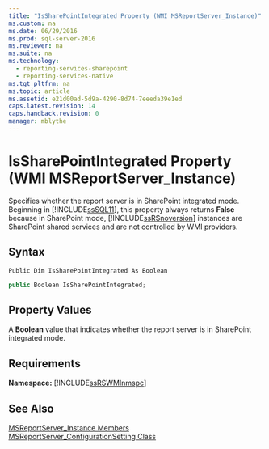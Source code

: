 ```yaml
---
title: "IsSharePointIntegrated Property (WMI MSReportServer_Instance)"
ms.custom: na
ms.date: 06/29/2016
ms.prod: sql-server-2016
ms.reviewer: na
ms.suite: na
ms.technology: 
  - reporting-services-sharepoint
  - reporting-services-native
ms.tgt_pltfrm: na
ms.topic: article
ms.assetid: e21d00ad-5d9a-4290-8d74-7eeeda39e1ed
caps.latest.revision: 14
caps.handback.revision: 0
manager: mblythe
---
```

# IsSharePointIntegrated Property (WMI MSReportServer_Instance)
Specifies whether the report server is in SharePoint integrated mode. Beginning in [!INCLUDE[ssSQL11](../../Topics/TopicNameContainA/tokens/ssSQL11_md.md)], this property always returns **False** because in SharePoint mode, [!INCLUDE[ssRSnoversion](../../Topics/TopicNameContainA/tokens/ssRSnoversion_md.md)] instances are SharePoint shared services and are not controlled by WMI providers.  
  
## Syntax  
  
```vb#  
Public Dim IsSharePointIntegrated As Boolean  
```  
  
```c#  
public Boolean IsSharePointIntegrated;  
```  
  
## Property Values  
 A **Boolean** value that indicates whether the report server is in SharePoint integrated mode.  
  
## Requirements  
 **Namespace:** [!INCLUDE[ssRSWMInmspc](../../Topics/TopicNameNotContainA/tokens/ssRSWMInmspc_md.md)]  
  
## See Also  
 [MSReportServer_Instance Members](../../Topics/TopicNameNotContainA/MSReportServer_Instance-Members.md)   
 [MSReportServer_ConfigurationSetting Class](../../Topics/TopicNameNotContainA/MSReportServer_ConfigurationSetting-Class.md)